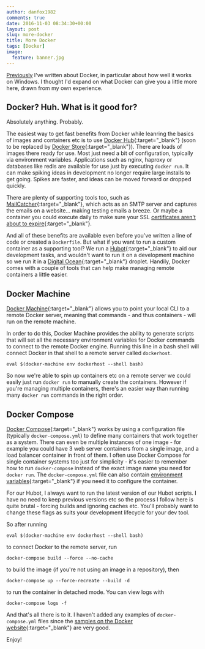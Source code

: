 ```yaml
---
author: danfox1982
comments: true
date: 2016-11-03 08:34:30+00:00
layout: post
slug: more-docker
title: More Docker
tags: [Docker]
image:
  feature: banner.jpg
---
```


[Previously](/2016/09/01/intro-to-docker) I've written about Docker, in particular about how well it works on Windows.  I thought I'd expand on what Docker can give you a little more here, drawn from my own experience.

## Docker? Huh.  What is it good for?

Absolutely anything. Probably.

The easiest way to get fast benefits from Docker while leanring the basics of images and containers etc is to use [Docker Hub](http://hub.docker.com/explore){:target="_blank"} (soon to be replaced by [Docker Store](http://store.docker.com){:target="_blank"}).  There are loads of images there ready for use.  Most just need a bit of configuration, typically via environment variables.  Applications such as nginx, haproxy or databases like redis are available for use just by executing `docker run`.  It can make spiking ideas in development no longer require large installs to get going.  Spikes are faster, and ideas can be moved forward or dropped quickly.

There are plenty of supporting tools too, such as [MailCatcher](https://store.docker.com/community/images/yappabe/mailcatcher){:target="_blank"}, which acts as an SMTP server and captures the emails on a website... making testing emails a breeze.  Or maybe a container you could execute daily to make sure your SSL [certificates aren't about to expire](https://store.docker.com/community/images/dariko/docker-ssl-cert-check){:target="_blank"}.

And all of these benefits are available even before you've written a line of code or created a `Dockerfile`.  But what if you want to run a custom container as a supporting tool?  We run a [Hubot](https://hubot.github.com/){:target="_blank"} to aid our development tasks, and wouldn't want to run it on a development machine so we run it in a [Digital Ocean](https://www.digitalocean.com/){:target="_blank"} droplet.  Handily, Docker comes with a couple of tools that can help make managing remote containers a little easier.

## Docker Machine

[Docker Machine](https://docs.docker.com/machine/overview/){:target="_blank"} allows you to point your local CLI to a remote Docker server, meaning that commands - and thus containers - will run on the remote machine.

In order to do this, Docker Machine provides the ability to generate scripts that will set all the necessary environment variables for Docker commands to connect to the remote Docker engine.  Running this line in a bash shell will connect Docker in that shell to a remote server called `dockerhost`.

`eval $(docker-machine env dockerhost --shell bash)`

So now we're able to spin up containers etc on a remote server we could easily just run `docker run` to manually create the containers.  However if you're managing multiple containers, there's an easier way than running many `docker run` commands in the right order.

## Docker Compose

[Docker Compose](https://docs.docker.com/compose/overview/){:target="_blank"} works by using a configuration file (typically `docker-compose.yml`) to define many containers that work together as a system.  There can even be multiple instances of one image - for example you could have 3 web server containers from a single image, and a load balancer container in front of them.  I often use Docker Compose for single container systems too just for simplicity - it's easier to remember how to run `docker-compose` instead of the exact image name you need for `docker run`.  The `docker-compose.yml` file can also contain [environment variables](https://docs.docker.com/compose/environment-variables/){:target="_blank"} if you need it to configure the container.

For our Hubot, I always want to run the latest version of our Hubot scripts.  I have no need to keep previous versions etc so the process I follow here is quite brutal - forcing builds and ignoring caches etc.  You'll probably want to change these flags as suits your development lifecycle for your dev tool.

So after running

```shell
eval $(docker-machine env dockerhost --shell bash)
```
to connect Docker to the remote server, run

```shell
docker-compose build --force --no-cache
```
to build the image (if you're not using an image in a repository), then

```shell
docker-compose up --force-recreate --build -d
```
to run the container in detached mode.  You can view logs with

```shell
docker-compose logs -f
```

And that's all there is to it.  I haven't added any examples of `docker-compose.yml` files since the [samples on the Docker website](https://docs.docker.com/compose/compose-file/){:target="_blank"} are very good.


Enjoy!
